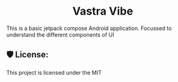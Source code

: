 <h1 align="center" id="title">Vastra Vibe</h1>

<p id="description">This is a basic jetpack compose Android application. Focussed to understand the different components of UI</p>

<h2>🛡️ License:</h2>

This project is licensed under the MIT
